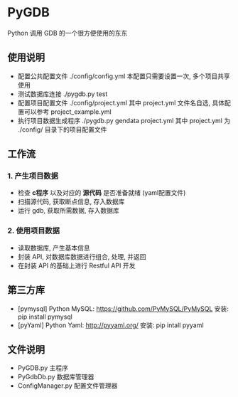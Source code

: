 # PyGDB
Python 调用 GDB 的一个很方便使用的东东


## 使用说明
- 配置公共配置文件 ./config/config.yml 本配置只需要设置一次, 多个项目共享使用
- 测试数据库连接 ./pygdb.py test
- 配置项目配置文件 ./config/project.yml 其中 project.yml 文件名自选, 具体配置可以参考 project_example.yml
- 执行项目数据生成程序 ./pygdb.py gendata project.yml 其中 project.yml 为 ./config/ 目录下的项目配置文件


## 工作流

### 1. 产生项目数据
- 检查 **c程序** 以及对应的 **源代码** 是否准备就绪 (yaml配置文件)
- 扫描源代码, 获取断点信息, 存入数据库
- 运行 gdb, 获取所需数据, 存入数据库


### 2. 使用项目数据
- 读取数据库, 产生基本信息
- 封装 API, 对数据库数据进行组合, 处理, 并返回
- 在封装 API 的基础上进行 Restful API 开发


## 第三方库
- [pymysql] Python MySQL: https://github.com/PyMySQL/PyMySQL 安装: pip install pymysql
- [pyYaml] Python Yaml: http://pyyaml.org/ 安装: pip intall pyyaml


## 文件说明
- PyGDB.py 主程序
- PyGdbDb.py 数据库管理器
- ConfigManager.py 配置文件管理器
